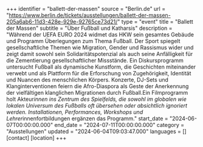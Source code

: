 +++
identifier = "ballett-der-massen"
source = "Berlin.de"
url = "https://www.berlin.de/tickets/ausstellungen/ballett-der-massen-205a6ab6-11d3-428e-929e-92765ce73d21/"
type = "event"
title = "Ballett der Massen"
subtitle = "Über Fußball und Katharsis"
description = "Während der UEFA EURO 2024 widmet das HKW sein gesamtes Gebäude und Programm Überlegungen zum Thema Fußball. Der Sport spiegelt gesellschaftliche Themen wie Migration, Gender und Rassismus wider und zeigt damit sowohl sein Solidaritätspotenzial als auch seine Anfälligkeit für die Zementierung gesellschaftlicher Missstände. Ein Diskursprogramm untersucht Fußball als dynamische Kunstform, die Geschichten miteinander verwebt und als Plattform für die Erforschung von Zugehörigkeit, Identität und Nuancen des menschlichen Körpers. Konzerte, DJ-Sets und Klanginterventionen feiern die Afro-Diaspora als Geste der Anerkennung der vielfältigen klanglichen Migrationen durch Fußball.Ein Filmprogramm holt Akteur*innen ins Zentrum des Spielfelds, die sowohl im globalen wie lokalen Universum des Fußballs oft übersehen oder absichtlich ignoriert werden. Installationen, Performances, Workshops und Lehrer*innenfortbildungen ergänzen das Programm."
start_date = "2024-06-07T00:00:00.000"
end_date = "2024-07-11T00:00:00.000"
category = "Ausstellungen"
updated = "2024-06-04T09:03:47.000"
languages = []
[contact]
[location]
+++